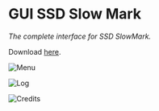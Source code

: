 # GUI SSD Slow Mark 

*The complete interface for SSD SlowMark.*

Download [here](https://github.com/KaioHSG/win-ssd-slow-mark/releases?q=prerelease%3Atrue).

![Menu](https://github.com/KaioHSG/win-ssd-slow-mark/assets/96930584/14cc6aec-aff3-43c7-9da5-63b47432cc05)

![Log](https://github.com/KaioHSG/win-ssd-slow-mark/assets/96930584/11b2b7b4-f310-4a5e-b005-bf77305cc64f)

![Credits](https://github.com/KaioHSG/win-ssd-slow-mark/assets/96930584/589df775-21d6-4728-b378-d964ad49f49e)

